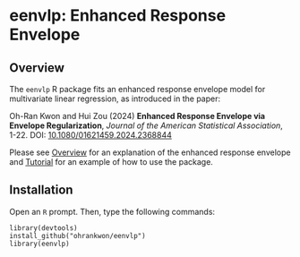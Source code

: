# eenvlp: Enhanced Response Envelope

<!-- badges: start -->
<!-- badges: end -->


## Overview

The `eenvlp` R package fits an enhanced response envelope model for
multivariate linear regression, as introduced in the paper:

Oh-Ran Kwon and Hui Zou (2024) **Enhanced Response Envelope via Envelope
Regularization**, *Journal of the American Statistical Association*,
1-22. DOI:
[10.1080/01621459.2024.2368844](https://doi.org/10.1080/01621459.2024.2368844)

Please see [Overview](https://ohrankwon.github.io/eenvlp/articles/overview.html) for an explanation of the enhanced response envelope and  [Tutorial](https://ohrankwon.github.io/eenvlp/articles/tutorial.html) for an example of how to use the package.

## Installation

Open an `R` prompt. Then, type the following commands:

    library(devtools)
    install_github("ohrankwon/eenvlp")
    library(eenvlp)
